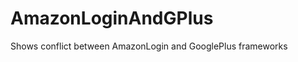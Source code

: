 AmazonLoginAndGPlus
===================

Shows conflict between AmazonLogin and GooglePlus frameworks
